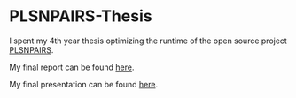 # PLSNPAIRS-Thesis

I spent my 4th year thesis optimizing the runtime of the open source project [PLSNPAIRS](https://code.google.com/p/plsnpairs/).

My final report can be found [here](https://www.dropbox.com/s/nhgneu13mmgmxpb/ThesisReport.pdf?dl=0).

My final presentation can be found [here](https://www.dropbox.com/s/h92t5t0is7op2jm/ThesisPresentation.pdf?dl=0).

